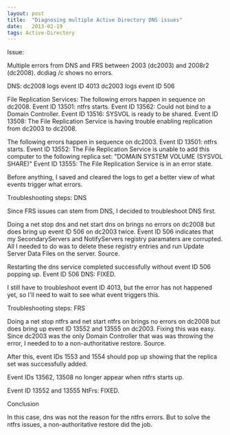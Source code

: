 ```yaml
---
layout: post
title:  "Diagnosing multiple Active Directory DNS issues"
date:   2013-02-19
tags: Active-Directory
---
```

Issue:

Multiple errors from DNS and FRS between 2003 (dc2003) and 2008r2 (dc2008). dcdiag /c shows no errors.

DNS:
dc2008 logs event ID 4013
dc2003 logs event ID 506

File Replication Services:
The following errors happen in sequence on dc2008.
Event ID 13501: ntfrs starts.
Event ID 13562: Could not bind to a Domain Controller.
Event ID 13516: SYSVOL is ready to be shared.
Event ID 13508: The File Replication Service is having trouble enabling replication from dc2003 to dc2008.

The following errors happen in sequence on dc2003.
Event ID 13501: ntfrs starts.
Event ID 13552: The File Replication Service is unable to add this computer to the following replica set: "DOMAIN SYSTEM VOLUME (SYSVOL SHARE)"
Event ID 13555: The File Replication Service is in an error state.

Before anything, I saved and cleared the logs to get a better view of what events trigger what errors.

Troubleshooting steps: DNS

Since FRS issues can stem from DNS, I decided to troubleshoot DNS first.

Doing a net stop dns and net start dns on brings no errors on dc2008 but does bring up event ID 506 on dc2003 twice. Event ID 506 indicates that my SecondaryServers and NotifyServers registry paramaters are corrupted. All I needed to do was to delete these registry entries and run Update Server Data Files on the server. Source.

Restarting the dns service completed successfully without event ID 506 popping up. Event ID 506 DNS: FIXED.

I still have to troubleshoot event ID 4013, but the error has not happened yet, so I'll need to wait to see what event triggers this.

Troubleshooting steps: FRS

Doing a net stop ntfrs and net start ntfrs on brings no errors on dc2008 but does bring up event ID 13552 and 13555 on dc2003. Fixing this was easy. Since dc2003 was the only Domain Controller that was was throwing the error, I needed to to a non-authoritative restore. Source.

After this, event IDs 1553 and 1554 should pop up showing that the replica set was successfully added.

Event IDs 13562, 13508 no longer appear when ntfrs starts up.

Event ID 13552 and 13555 NtFrs: FIXED.

Conclusion

In this case, dns was not the reason for the ntfrs errors. But to solve the ntfrs issues, a non-authoritative restore did the job.
